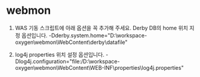 # webmon

1. WAS 기동 스크립트에 아래 옵션을 꼭 추가해 주세요. Derby DB의 home 위치 지정 옵션입니다.
-Dderby.system.home="D:\workspace-oxygen\webmon\WebContent\derby\datafile"

2. log4j properties 위치 설정 옵션입니다.
-Dlog4j.configuration="file:/D:\workspace-oxygen\webmon\WebContent\WEB-INF\properties\log4j.properties"
